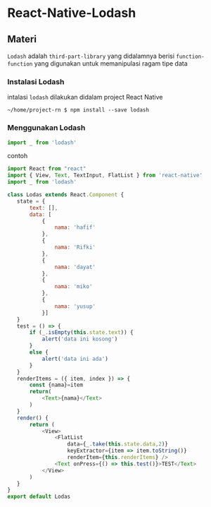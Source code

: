 # React-Native-Lodash

## Materi

 `Lodash` adalah `third-part-library` yang didalamnya berisi `function-function` yang digunakan untuk memanipulasi ragam tipe data

 ### Instalasi Lodash 

 intalasi `lodash` dilakukan didalam project React Native
 ```
~/home/project-rn $ npm install --save lodash
 ``` 

 ### Menggunakan Lodash 
 ```javascript
 import _ from 'lodash'
 ```

 contoh
 ```javascript
 import React from "react"
import { View, Text, TextInput, FlatList } from 'react-native'
import _ from 'lodash'

class Lodas extends React.Component {
    state = {
        text: [],
        data: [
            {
                nama: 'hafif'
            },
            {
                nama: 'Rifki'
            },
            {
                nama: 'dayat'
            },
            {
                nama: 'miko'
            },
            {
                nama: 'yusup'
            }]
    }
    test = () => {
        if (_.isEmpty(this.state.text)) {
            alert('data ini kosong')
        }
        else {
            alert('data ini ada')
        }
    }
    renderItems = ({ item, index }) => {
        const {nama}=item
        return(
            <Text>{nama}</Text>
        )
    }
    render() {
        return (
            <View>
                <FlatList
                    data={_.take(this.state.data,2)}
                    keyExtractor={item => item.toString()}
                    renderItem={this.renderItems} />
                <Text onPress={() => this.test()}>TEST</Text>
            </View>
        )
    }
}
export default Lodas
 ``` 


